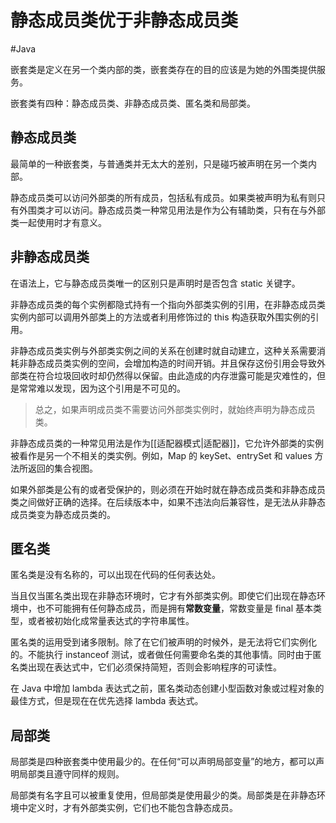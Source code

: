 # 静态成员类优于非静态成员类
#Java 

嵌套类是定义在另一个类内部的类，嵌套类存在的目的应该是为她的外围类提供服务。

嵌套类有四种：静态成员类、非静态成员类、匿名类和局部类。

## 静态成员类

最简单的一种嵌套类，与普通类并无太大的差别，只是碰巧被声明在另一个类内部。

静态成员类可以访问外部类的所有成员，包括私有成员。如果类被声明为私有则只有外围类才可以访问。静态成员类一种常见用法是作为公有辅助类，只有在与外部类一起使用时才有意义。

## 非静态成员类

在语法上，它与静态成员类唯一的区别只是声明时是否包含 static 关键字。

非静态成员类的每个实例都隐式持有一个指向外部类实例的引用，在非静态成员类实例内部可以调用外部类上的方法或者利用修饰过的 this 构造获取外围实例的引用。

非静态成员类实例与外部类实例之间的关系在创建时就自动建立，这种关系需要消耗非静态成员类实例的空间，会增加构造的时间开销。并且保存这份引用会导致外部类在符合垃圾回收时却仍然得以保留。由此造成的内存泄露可能是灾难性的，但是常常难以发现，因为这个引用是不可见的。

> 总之，如果声明成员类不需要访问外部类实例时，就始终声明为静态成员类。

非静态成员类的一种常见用法是作为[[适配器模式|适配器]]，它允许外部类的实例被看作是另一个不相关的类实例。例如，Map 的 keySet、entrySet 和 values 方法所返回的集合视图。

如果外部类是公有的或者受保护的，则必须在开始时就在静态成员类和非静态成员类之间做好正确的选择。在后续版本中，如果不违法向后兼容性，是无法从非静态成员类变为静态成员类的。

## 匿名类

匿名类是没有名称的，可以出现在代码的任何表达处。

当且仅当匿名类出现在非静态环境时，它才有外部类实例。即使它们出现在静态环境中，也不可能拥有任何静态成员，而是拥有**常数变量**，常数变量是 final 基本类型，或者被初始化成常量表达式的字符串属性。

匿名类的运用受到诸多限制。除了在它们被声明的时候外，是无法将它们实例化的。不能执行 instanceof 测试，或者做任何需要命名类的其他事情。同时由于匿名类出现在表达式中，它们必须保持简短，否则会影响程序的可读性。

在 Java 中增加 lambda 表达式之前，匿名类动态创建小型函数对象或过程对象的最佳方式，但是现在在优先选择 lambda 表达式。

## 局部类

局部类是四种嵌套类中使用最少的。在任何“可以声明局部变量”的地方，都可以声明局部类且遵守同样的规则。

局部类有名字且可以被重复使用，但局部类是使用最少的类。局部类是在非静态环境中定义时，才有外部类实例，它们也不能包含静态成员。